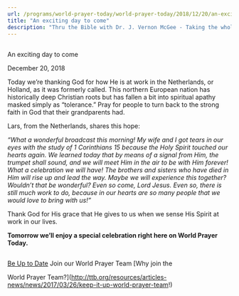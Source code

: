 ```yaml
---
url: /programs/world-prayer-today/world-prayer-today/2018/12/20/an-exciting-day-to-come
title: "An exciting day to come"
description: "Thru the Bible with Dr. J. Vernon McGee - Taking the whole Word to the whole world"
---
```







## 
 An exciting day to come


December 20, 2018




Today we’re thanking God for how He is at work in the Netherlands, or Holland, as it was formerly called. This northern European nation has historically deep Christian roots but has fallen a bit into spiritual apathy masked simply as “tolerance.” Pray for people to turn back to the strong faith in God that their grandparents had. 


Lars, from the Netherlands, shares this hope: 


*“What a wonderful broadcast this morning! My wife and I got tears in our eyes with the study of 1 Corinthians 15 because the Holy Spirit touched our hearts again. We learned today that by means of a signal from Him, the trumpet shall sound, and we will meet Him in the air to be with Him forever! What a celebration we will have! The brothers and sisters who have died in Him will rise up and lead the way. Maybe we will experience this together? Wouldn’t that be wonderful? Even so come, Lord Jesus. Even so, there is still much work to do, because in our hearts are so many people that we would love to bring with us!”*


Thank God for His grace that He gives to us when we sense His Spirit at work in our lives. 


**Tomorrow we’ll enjoy a special celebration right here on World Prayer Today.**







## 




[Be Up to Date](http://feeds.feedburner.com/WorldPrayerToday "World Prayer Today RSS Feed")
Join our World Prayer Team
[Why join the  

World Prayer Team?](http://ttb.org/resources/articles-news/news/2017/03/26/keep-it-up-world-prayer-team!)




